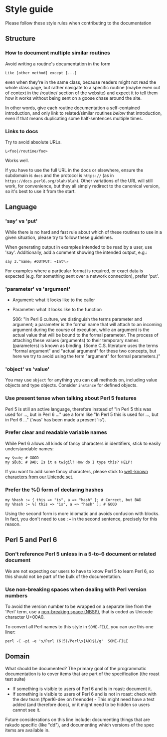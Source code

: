 # Style guide

Please follow these style rules when contributing to the documentation

## Structure

### How to document multiple similar routines

Avoid writing a routine's documentation in the form

    Like [other method] except [...]

even when they're in the same class, because readers might not read the whole
class page, but rather navigate to a specific routine (maybe even out of
context in the /routine/ section of the website) and expect it to tell them how
it works without being sent on a goose chase around the site.

In other words, give each routine documentation a self-contained introduction,
and only link to related/similar routines *below* that introduction, even if
that means duplicating some half-sentences multiple times.

### Links to docs

Try to avoid absolute URLs.

    L<foo|/routine/foo>

Works well.

If you have to use the full URL in the docs or elsewhere, ensure the
subdomain is `docs` and the protocol is `https://` (as in
`https://docs.perl6.org/blah/blah`). Other variations of the URL will still
work, for convenience, but they all simply redirect to the canonical version,
so it's best to use it from the start.

## Language

### 'say' vs 'put'

While there is no hard and fast rule about which of these routines to use
in a given situation, please try to follow these guidelines.

When generating output in examples intended to be read by a user, use 'say'.
Additionally, add a comment showing the intended output, e.g.:

    say 3.^name; #OUTPUT: «Int␤»

For examples where a particular format is required, or exact data is expected
(e.g. for something sent over a network connection), prefer 'put'.

### 'parameter' vs 'argument'

* Argument: what it looks like to the caller
* Parameter: what it looks like to the function

    S06: "In Perl 6 culture, we distinguish the terms parameter and argument; a
    parameter is the formal name that will attach to an incoming argument
    during the course of execution, while an argument is the actual value that
    will be bound to the formal parameter. The process of attaching these
    values (arguments) to their temporary names (parameters) is known as
    binding. (Some C.S. literature uses the terms "formal argument" and "actual
    argument" for these two concepts, but here we try to avoid using the term
    "argument" for formal parameters.)"

### 'object' vs 'value'

You may use `object` for anything you can call methods on, including value objects and type objects. Consider `instance` for defined objects.

### Use present tense when talking about Perl 5 features

Perl 5 is still an active language, therefore instead of
"In Perl 5 this was used for ..., but in Perl 6 ..."
use a form like "In Perl 5 this is used for ..., but in Perl 6 ..."
('was' has been made a present 'is').

### Prefer clear and readable variable names

While Perl 6 allows all kinds of fancy characters in identifiers,
stick to easily understandable names:

    my $sub; # GOOD
    my $ßub; # BAD; Is it a twigil? How do I type this? HELP!

If you want to add some fancy characters, please stick to
[well-known characters from our Unicode set](https://docs.perl6.org/language/unicode_ascii).

### Prefer the %() form of declaring hashes

    my %hash := { this => "is", a => "hash" }; # Correct, but BAD
    my %hash := %( this => "is", a => "hash" ); # GOOD

Using the second form is more idiomatic and avoids confusion with blocks. In fact, you don't need to use `:=` in the second sentence, precisely for this reason.

## Perl 5 and Perl 6

### Don't reference Perl 5 unless in a 5-to-6 document or related document

We are not expecting our users to have to know Perl 5 to learn Perl 6, so this
should not be part of the bulk of the documentation.

### Use non-breaking spaces when dealing with Perl version numbers

To avoid the version number to be wrapped on a separate line from the 'Perl' term,
use a [non-breaking space (NBSP)](https://en.wikipedia.org/wiki/Non-breaking_space),
that is coded as Unicode character U+00A0.

To convert all Perl names to this style in `SOME-FILE`, you can use this one liner:

    perl -C -pi -e 's/Perl (6|5)/Perl\x{A0}$1/g'  SOME-FILE

## Domain

What should be documented? The primary goal of the programmatic documentation
is to cover items that are part of the specification (the roast test suite)

* If something is visible to users of Perl 6 and is in roast: document it.
* If something is visible to users of Perl 6 and is not in roast: check with the dev team (#perl6-dev on freenode) - This might need have a test added (and therefore docs), or it might need to be hidden so users cannot see it.

Future considerations on this line include: documenting things that are rakudo
specific (like "dd"), and documenting which versions of the spec items are
available in.
